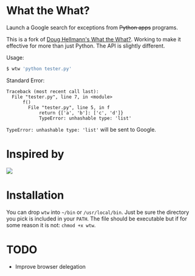 What the What?
==============

Launch a Google search for exceptions from ~~Python apps~~ programs.

This is a fork of [Doug Hellmann's What the What?](https://github.com/dhellmann/whatthewhat). Working to make it effective for more than just Python. The API is slightly different.

Usage:
```bash
$ wtw 'python tester.py'
```

Standard Error:
```
Traceback (most recent call last):
  File "tester.py", line 7, in <module>
      f()
        File "tester.py", line 5, in f
            return {['a', 'b']: ['c', 'd']}
            TypeError: unhashable type: 'list'
```

`TypeError: unhashable type: 'list'` will be sent to Google.


Inspired by
===========

![](https://raw2.github.com/dhellmann/whatthewhat/master/tweets.png)


Installation
============

You can drop `wtw` into `~/bin` or `/usr/local/bin`. Just be sure the directory you pick is included in your `PATH`. The file should be executable but if for some reason it is not: `chmod +x wtw`.

TODO
====

* Improve browser delegation
